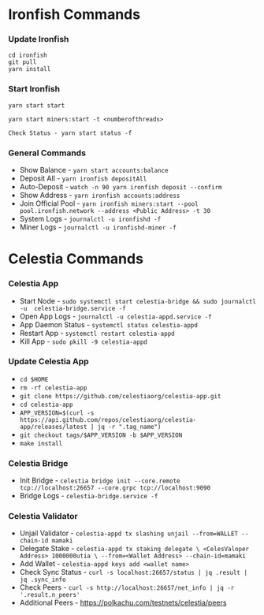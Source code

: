 # Ironfish Commands 
### Update Ironfish
```
cd ironfish
git pull
yarn install
```
### Start Ironfish
```
yarn start start
```
```
yarn start miners:start -t <numberofthreads>
```
```
Check Status - yarn start status -f
```
### General Commands
* Show Balance - `yarn start accounts:balance`
* Deposit All - `yarn ironfish depositAll`
* Auto-Deposit - `watch -n 90 yarn ironfish deposit --confirm`
* Show Address - `yarn ironfish accounts:address`
* Join Official Pool - `yarn ironfish miners:start --pool pool.ironfish.network --address <Public Address> -t 30`
* System Logs - `journalctl -u ironfishd -f`
* Miner Logs - `journalctl -u ironfishd-miner -f`


# Celestia Commands
### Celestia App
* Start Node - `sudo systemctl start celestia-bridge && sudo journalctl -u  celestia-bridge.service -f`
* Open App Logs - `journalctl -u celestia-appd.service -f`
* App Daemon Status - `systemctl status celestia-appd`
* Restart App - `systemctl restart celestia-appd`
* Kill App - `sudo pkill -9 celestia-appd`

### Update Celestia App
* `cd $HOME`
* `rm -rf celestia-app`
* `git clone https://github.com/celestiaorg/celestia-app.git`
* `cd celestia-app`
* `APP_VERSION=$(curl -s https://api.github.com/repos/celestiaorg/celestia-app/releases/latest | jq -r ".tag_name")`
* `git checkout tags/$APP_VERSION -b $APP_VERSION`
* `make install`

### Celestia Bridge 
* Init Bridge - `celestia bridge init --core.remote tcp://localhost:26657 --core.grpc tcp://localhost:9090`
* Bridge Logs - `celestia-bridge.service -f`

### Celestia Validator
* Unjail Validator - `celestia-appd tx slashing unjail --from=WALLET --chain-id mamaki`
* Delegate Stake - `celestia-appd tx staking delegate \
<CelesValoper Address> 1000000utia \
    --from=<Wallet Address> --chain-id=mamaki`
* Add Wallet - `celestia-appd keys add <wallet name>`
* Check Sync Status - `curl -s localhost:26657/status | jq .result | jq .sync_info`
* Check Peers - `curl -s http://localhost:26657/net_info | jq -r '.result.n_peers'`
* Additional Peers - https://polkachu.com/testnets/celestia/peers
